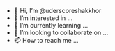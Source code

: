 - 👋 Hi, I’m @uderscoreshakkhor
- 👀 I’m interested in ...
- 🌱 I’m currently learning ...
- 💞️ I’m looking to collaborate on ...
- 📫 How to reach me ...

<!---
uderscoreshakkhor/uderscoreshakkhor is a ✨ special ✨ repository because its `README.md` (this file) appears on your GitHub profile.
You can click the Preview link to take a look at your changes.
--->
